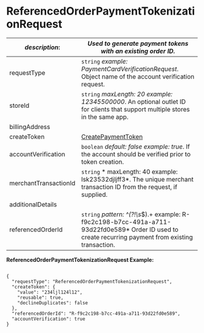 
# ReferencedOrderPaymentTokenizationRequest

| *description*:   | *Used to generate payment tokens with an existing order ID.*|
|----|----|
| requestType |    ``` string ```  *example: PaymentCardVerificationRequest*. Object name of the account verification request.|
| storeId |    ``` string ```  *maxLength: 20  example: 12345500000*. An optional outlet ID for clients that support multiple stores in the same app.|
| billingAddress |    |  
| createToken | [CreatePaymentToken](?path=docs/schemas-md/CreatePaymentToken.md)|     
| accountVerification |  ``` boolean ```  *default: false  example: true*. If the account should be verified prior to token creation.|
| merchantTransactionId |    ``` string ```   * maxLength: 40 example: lsk23532djljff3*. The unique merchant transaction ID from the request, if supplied.|
| additionalDetails |    |
| referencedOrderId |  ``` string ```  *pattern: ^(?!\s*$).+  example: R-f9c2c198-b7cc-491a-a711-93d22fd0e589* Order ID used to create recurring payment from existing transaction.|  

**ReferencedOrderPaymentTokenizationRequest Example:**

```{r}

{
  "requestType": "ReferencedOrderPaymentTokenizationRequest",
  "createToken": {
    "value": "234ljl124l12",
    "reusable": true,
    "declineDuplicates": false
  },
  "referencedOrderId": "R-f9c2c198-b7cc-491a-a711-93d22fd0e589",
  "accountVerification": true
}
```



